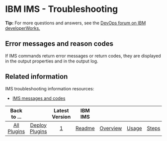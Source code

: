 
# IBM IMS - Troubleshooting

**Tip:** For more questions and answers, see the [DevOps forum on IBM developerWorks.](https://community.ibm.com/community/user/wasdevops/urbancode-discussion)

## Error messages and reason codes

If IMS commands return error messages or return codes, they are displayed in the output properties and in the output log.

## Related information

IMS troubleshooting information resources:

* [IMS messages and codes](http://www-01.ibm.com/support/knowledgecenter/SSEPH2_13.1.0/com.ibm.ims13.doc.msgs/common/mc.htm)

|Back to ...||Latest Version|IBM IMS |||||
| :---: | :---: | :---: | :---: | :---: | :---: | :---: | :---: |
|[All Plugins](../../index.md)|[Deploy Plugins](../README.md)|[1](https://raw.githubusercontent.com/UrbanCode/IBM-UCD-PLUGINS/main/files/IMSz/IMS_Plugin_v1.zip)|[Readme](README.md)|[Overview](overview.md)|[Usage](usage.md)|[Steps](steps.md)|[Downloads](downloads.md)|
